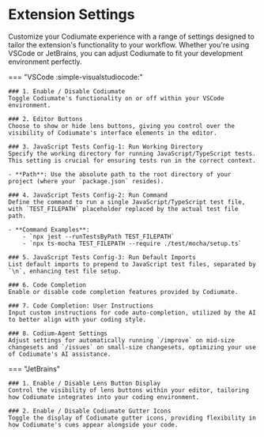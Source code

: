 # Extension Settings

Customize your Codiumate experience with a range of settings designed to tailor the extension's functionality to your workflow. Whether you're using VSCode or JetBrains, you can adjust Codiumate to fit your development environment perfectly.

=== "VSCode :simple-visualstudiocode:"

    ### 1. Enable / Disable Codiumate
    Toggle Codiumate's functionality on or off within your VSCode environment.

    ### 2. Editor Buttons
    Choose to show or hide lens buttons, giving you control over the visibility of Codiumate's interface elements in the editor.

    ### 3. JavaScript Tests Config-1: Run Working Directory
    Specify the working directory for running JavaScript/TypeScript tests. This setting is crucial for ensuring tests run in the correct context.
    
    - **Path**: Use the absolute path to the root directory of your project (where your `package.json` resides).

    ### 4. JavaScript Tests Config-2: Run Command
    Define the command to run a single JavaScript/TypeScript test file, with `TEST_FILEPATH` placeholder replaced by the actual test file path.
    
    - **Command Examples**:
        - `npx jest --runTestsByPath TEST_FILEPATH`
        - `npx ts-mocha TEST_FILEPATH --require ./test/mocha/setup.ts`

    ### 5. JavaScript Tests Config-3: Run Default Imports
    List default imports to prepend to JavaScript test files, separated by `\n`, enhancing test file setup.

    ### 6. Code Completion
    Enable or disable code completion features provided by Codiumate.

    ### 7. Code Completion: User Instructions
    Input custom instructions for code auto-completion, utilized by the AI to better align with your coding style.

    ### 8. Codium-Agent Settings
    Adjust settings for automatically running `/improve` on mid-size changesets and `/issues` on small-size changesets, optimizing your use of Codiumate's AI assistance.


=== "JetBrains"

    ### 1. Enable / Disable Lens Button Display
    Control the visibility of lens buttons within your editor, tailoring how Codiumate integrates into your coding environment.

    ### 2. Enable / Disable Codiumate Gutter Icons
    Toggle the display of Codiumate gutter icons, providing flexibility in how Codiumate's cues appear alongside your code.

